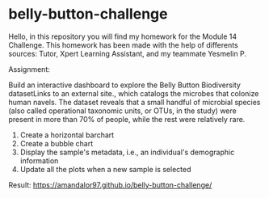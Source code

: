 # belly-button-challenge

Hello, in this repository you will find my homework for the Module 14 Challenge. This homework has been made with the help of differents sources: Tutor, Xpert Learning Assistant, and my teammate Yesmelin P.

Assignment: 

Build an interactive dashboard to explore the Belly Button Biodiversity datasetLinks to an external site., which catalogs the microbes that colonize human navels.
The dataset reveals that a small handful of microbial species (also called operational taxonomic units, or OTUs, in the study) were present in more than 70% of people, while the rest were relatively rare.

1) Create a horizontal barchart
2) Create a bubble chart
3) Display the sample's metadata, i.e., an individual's demographic information
4) Update all the plots when a new sample is selected

Result: https://amandalor97.github.io/belly-button-challenge/
